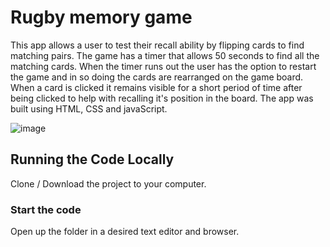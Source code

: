 # Rugby memory game

This app allows a user to test their recall ability by flipping cards to find matching pairs. The game has a timer that allows 50 seconds to find all the matching cards. When the timer runs out the user has the option to restart the game and in so doing the cards are rearranged on the game board. When a card is clicked it remains visible for a short period of time after being clicked to help with recalling it's position in the board. The app was built using HTML, CSS and javaScript.

![image](https://github.com/johnnyd81/rugby-memory-game/assets/95863021/2d22e3a0-b9e1-4a03-acfe-40da370ab478)

## Running the Code Locally

Clone / Download the project to your computer.

### Start the code

Open up the folder in a desired text editor and browser.
